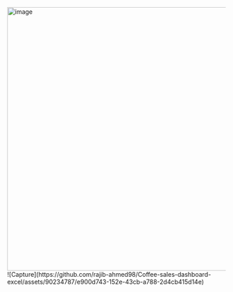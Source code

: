 <img width="1247" height="608" alt="image" src="https://github.com/user-attachments/assets/1d3bfb94-0bd3-46ee-a53e-23ede6d7b161" />
![Capture](https://github.com/rajib-ahmed98/Coffee-sales-dashboard-excel/assets/90234787/e900d743-152e-43cb-a788-2d4cb415d14e)
